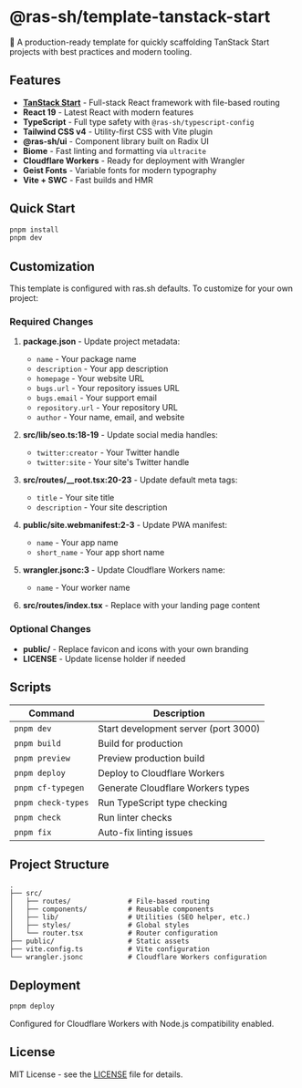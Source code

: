 # @ras-sh/template-tanstack-start

🚀 A production-ready template for quickly scaffolding TanStack Start projects with best practices and modern tooling.

## Features

- **[TanStack Start](https://tanstack.com/start)** - Full-stack React framework with file-based routing
- **React 19** - Latest React with modern features
- **TypeScript** - Full type safety with `@ras-sh/typescript-config`
- **Tailwind CSS v4** - Utility-first CSS with Vite plugin
- **@ras-sh/ui** - Component library built on Radix UI
- **Biome** - Fast linting and formatting via `ultracite`
- **Cloudflare Workers** - Ready for deployment with Wrangler
- **Geist Fonts** - Variable fonts for modern typography
- **Vite + SWC** - Fast builds and HMR

## Quick Start

```bash
pnpm install
pnpm dev
```

## Customization

This template is configured with ras.sh defaults. To customize for your own project:

### Required Changes

1. **package.json** - Update project metadata:
   - `name` - Your package name
   - `description` - Your app description
   - `homepage` - Your website URL
   - `bugs.url` - Your repository issues URL
   - `bugs.email` - Your support email
   - `repository.url` - Your repository URL
   - `author` - Your name, email, and website

2. **src/lib/seo.ts:18-19** - Update social media handles:
   - `twitter:creator` - Your Twitter handle
   - `twitter:site` - Your site's Twitter handle

3. **src/routes/__root.tsx:20-23** - Update default meta tags:
   - `title` - Your site title
   - `description` - Your site description

4. **public/site.webmanifest:2-3** - Update PWA manifest:
   - `name` - Your app name
   - `short_name` - Your app short name

5. **wrangler.jsonc:3** - Update Cloudflare Workers name:
   - `name` - Your worker name

6. **src/routes/index.tsx** - Replace with your landing page content

### Optional Changes

- **public/** - Replace favicon and icons with your own branding
- **LICENSE** - Update license holder if needed

## Scripts

| Command | Description |
|---------|-------------|
| `pnpm dev` | Start development server (port 3000) |
| `pnpm build` | Build for production |
| `pnpm preview` | Preview production build |
| `pnpm deploy` | Deploy to Cloudflare Workers |
| `pnpm cf-typegen` | Generate Cloudflare Workers types |
| `pnpm check-types` | Run TypeScript type checking |
| `pnpm check` | Run linter checks |
| `pnpm fix` | Auto-fix linting issues |

## Project Structure

```
.
├── src/
│   ├── routes/              # File-based routing
│   ├── components/          # Reusable components
│   ├── lib/                 # Utilities (SEO helper, etc.)
│   ├── styles/              # Global styles
│   └── router.tsx           # Router configuration
├── public/                  # Static assets
├── vite.config.ts           # Vite configuration
└── wrangler.jsonc           # Cloudflare Workers configuration
```

## Deployment

```bash
pnpm deploy
```

Configured for Cloudflare Workers with Node.js compatibility enabled.

## License

MIT License - see the [LICENSE](LICENSE) file for details.

